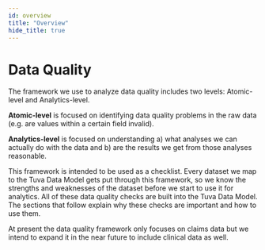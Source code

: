 ```yaml
---
id: overview
title: "Overview"
hide_title: true
---
```


# Data Quality

The framework we use to analyze data quality includes two levels: Atomic-level and Analytics-level.  

**Atomic-level** is focused on identifying data quality problems in the raw data (e.g. are values within a certain field invalid).  


**Analytics-level** is focused on understanding a) what analyses we can actually do with the data and b) are the results we get from those analyses reasonable.  

This framework is intended to be used as a checklist.  Every dataset we map to the Tuva Data Model gets put through this framework, so we know the strengths and weaknesses of the dataset before we start to use it for analytics.  All of these data quality checks are built into the Tuva Data Model.  The sections that follow explain why these checks are important and how to use them.

At present the data quality framework only focuses on claims data but we intend to expand it in the near future to include clinical data as well.  